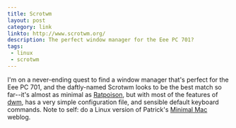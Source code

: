 ```yaml
---
title: Scrotwm
layout: post
category: link
linkto: http://www.scrotwm.org/
description: The perfect window manager for the Eee PC 701?
tags:
 - linux
 - scrotwm
---
```

I'm on a never-ending quest to find a window manager that's perfect for the Eee PC 701, and the daftly-named Scrotwm looks to be the best match so far--it's almost as minimal as [Ratpoison](http://www.nongnu.org/ratpoison/ "Ratpoison window manager"), but with most of the features of [dwm](http://dwm.suckless.org/ "dwm"), has a very simple configuration file, and sensible default keyboard commands. Note to self: do a Linux version of Patrick's [Minimal Mac](http://minimalmac.com/) weblog.
